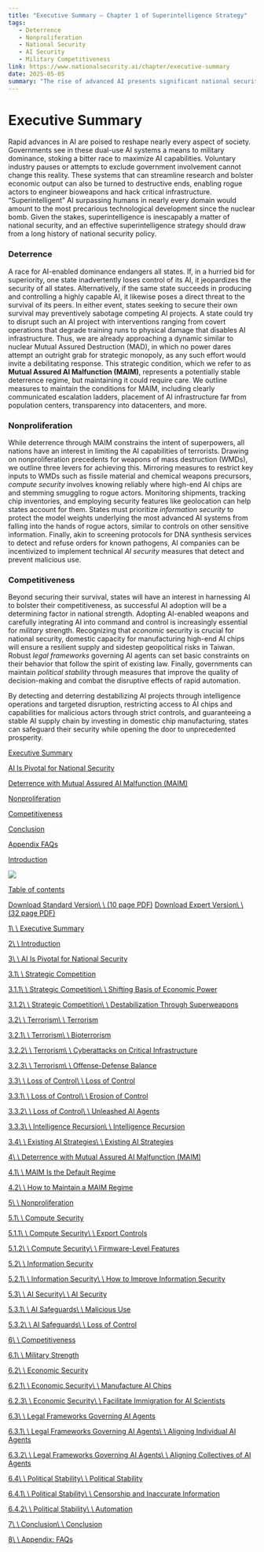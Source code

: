```yaml
---
title: "Executive Summary — Chapter 1 of Superintelligence Strategy"
tags:
   - Deterrence
   - Nonproliferation
   - National Security
   - AI Security
   - Military Competitiveness
link: https://www.nationalsecurity.ai/chapter/executive-summary
date: 2025-05-05
summary: "The rise of advanced AI presents significant national security challenges, comparable to nuclear proliferation. This necessitates a framework of Mutual Assured AI Malfunction (MAIM) for deterrence among states, mirroring nuclear deterrence strategies. To prevent rogue actors from leveraging AI, concepts such as compute security, information security, and AI-specific safeguards are critical. States must also enhance their competitive edge through military adoption of AI, robust domestic chip manufacturing, and legal frameworks for AI governance. The interplay between AI development and security necessitates careful management to prevent destabilization and promote prosperity."
---
```


# Executive Summary

Rapid advances in AI are poised to reshape nearly every aspect of society. Governments see in these dual-use AI systems a means to military dominance, stoking a bitter race to maximize AI capabilities. Voluntary industry pauses or attempts to exclude government involvement cannot change this reality. These systems that can streamline research and bolster economic output can also be turned to destructive ends, enabling rogue actors to engineer bioweapons and hack critical infrastructure. “Superintelligent” AI surpassing humans in nearly every domain would amount to the most precarious technological development since the nuclear bomb. Given the stakes, superintelligence is inescapably a matter of national security, and an effective superintelligence strategy should draw from a long history of national security policy.

### Deterrence

A race for AI-enabled dominance endangers all states. If, in a hurried bid for superiority, one state inadvertently loses control of its AI, it jeopardizes the security of all states. Alternatively, if the same state succeeds in producing and controlling a highly capable AI, it likewise poses a direct threat to the survival of its peers. In either event, states seeking to secure their own survival may preventively sabotage competing AI projects. A state could try to disrupt such an AI project with interventions ranging from covert operations that degrade training runs to physical damage that disables AI infrastructure. Thus, we are already approaching a dynamic similar to nuclear Mutual Assured Destruction (MAD), in which no power dares attempt an outright grab for strategic monopoly, as any such effort would invite a debilitating response. This strategic condition, which we refer to as **Mutual Assured AI Malfunction (MAIM)**, represents a potentially stable deterrence regime, but maintaining it could require care. We outline measures to maintain the conditions for MAIM, including clearly communicated escalation ladders, placement of AI infrastructure far from population centers, transparency into datacenters, and more.

### Nonproliferation

While deterrence through MAIM constrains the intent of superpowers, all nations have an interest in limiting the AI capabilities of terrorists. Drawing on nonproliferation precedents for weapons of mass destruction (WMDs), we outline three levers for achieving this. Mirroring measures to restrict key inputs to WMDs such as fissile material and chemical weapons precursors, _compute security_ involves knowing reliably where high-end AI chips are and stemming smuggling to rogue actors. Monitoring shipments, tracking chip inventories, and employing security features like geolocation can help states account for them. States must prioritize _information security_ to protect the model weights underlying the most advanced AI systems from falling into the hands of rogue actors, similar to controls on other sensitive information. Finally, akin to screening protocols for DNA synthesis services to detect and refuse orders for known pathogens, AI companies can be incentivized to implement technical _AI security_ measures that detect and prevent malicious use.

### Competitiveness

Beyond securing their survival, states will have an interest in harnessing AI to bolster their competitiveness, as successful AI adoption will be a determining factor in national strength. Adopting AI-enabled weapons and carefully integrating AI into command and control is increasingly essential for _military_ strength. Recognizing that _economic_ security is crucial for national security, domestic capacity for manufacturing high-end AI chips will ensure a resilient supply and sidestep geopolitical risks in Taiwan. Robust _legal frameworks_ governing AI agents can set basic constraints on their behavior that follow the spirit of existing law. Finally, governments can maintain _political stability_ through measures that improve the quality of decision-making and combat the disruptive effects of rapid automation.

By detecting and deterring destabilizing AI projects through intelligence operations and targeted disruption, restricting access to AI chips and capabilities for malicious actors through strict controls, and guaranteeing a stable AI supply chain by investing in domestic chip manufacturing, states can safeguard their security while opening the door to unprecedented prosperity.

[Executive Summary](https://www.nationalsecurity.ai/chapter/executive-summary)

[AI Is Pivotal for National Security](https://www.nationalsecurity.ai/chapter/ai-is-pivotal-for-national-security)

[Deterrence with Mutual Assured AI Malfunction (MAIM)](https://www.nationalsecurity.ai/chapter/deterrence-with-mutual-assured-ai-malfunction-maim)

[Nonproliferation](https://www.nationalsecurity.ai/chapter/nonproliferation)

[Competitiveness](https://www.nationalsecurity.ai/chapter/competitiveness)

[Conclusion](https://www.nationalsecurity.ai/chapter/conclusion)

[Appendix FAQs](https://www.nationalsecurity.ai/chapter/appendix)

[Introduction](https://www.nationalsecurity.ai/chapter/introduction)

[![](https://cdn.prod.website-files.com/6747c60014d14fc1cba63bde/679d4ad9c7357fc376876ffb_superintelligence%20strategy.svg)](https://www.nationalsecurity.ai/)

[Table of contents](https://www.nationalsecurity.ai/table-of-contents)

[Download Standard Version\\
\\
(10 page PDF)](https://drive.google.com/file/d/1wLcGgLOTVNsVVbgS5lPHOnqOQtNT8Z5j/view) [Download Expert Version\\
\\
(32 page PDF)](https://drive.google.com/file/d/1JVPc3ObMP1L2a53T5LA1xxKXM6DAwEiC/view)

[1\\
\\
Executive Summary](https://www.nationalsecurity.ai/chapter/executive-summary)

[2\\
\\
Introduction](https://www.nationalsecurity.ai/chapter/introduction)

[3\\
\\
AI Is Pivotal for National Security](https://www.nationalsecurity.ai/chapter/ai-is-pivotal-for-national-security)

[3.1\\
\\
Strategic Competition](https://www.nationalsecurity.ai/chapter/ai-is-pivotal-for-national-security#strategic-competition)

[3.1.1\\
\\
Strategic Competition\\
\\
Shifting Basis of Economic Power](https://www.nationalsecurity.ai/chapter/ai-is-pivotal-for-national-security#shifting-basis-of-economic-power)

[3.1.2\\
\\
Strategic Competition\\
\\
Destabilization Through Superweapons](https://www.nationalsecurity.ai/chapter/ai-is-pivotal-for-national-security#destabilization-through-superweapons)

[3.2\\
\\
Terrorism\\
\\
Terrorism](https://www.nationalsecurity.ai/chapter/ai-is-pivotal-for-national-security#terrorism)

[3.2.1\\
\\
Terrorism\\
\\
Bioterrorism](https://www.nationalsecurity.ai/chapter/ai-is-pivotal-for-national-security#bioterrorism)

[3.2.2\\
\\
Terrorism\\
\\
Cyberattacks on Critical Infrastructure](https://www.nationalsecurity.ai/chapter/ai-is-pivotal-for-national-security#cyberattacks-on-critical-infrastructure)

[3.2.3\\
\\
Terrorism\\
\\
Offense-Defense Balance](https://www.nationalsecurity.ai/chapter/ai-is-pivotal-for-national-security#offense-defense-balance)

[3.3\\
\\
Loss of Control\\
\\
Loss of Control](https://www.nationalsecurity.ai/chapter/ai-is-pivotal-for-national-security#loss-of-control)

[3.3.1\\
\\
Loss of Control\\
\\
Erosion of Control](https://www.nationalsecurity.ai/chapter/ai-is-pivotal-for-national-security#erosion-of-control)

[3.3.2\\
\\
Loss of Control\\
\\
Unleashed AI Agents](https://www.nationalsecurity.ai/chapter/ai-is-pivotal-for-national-security#unleashed-ai-agents)

[3.3.3\\
\\
Intelligence Recursion\\
\\
Intelligence Recursion](https://www.nationalsecurity.ai/chapter/ai-is-pivotal-for-national-security#intelligence-recursion)

[3.4\\
\\
Existing AI Strategies\\
\\
Existing AI Strategies](https://www.nationalsecurity.ai/chapter/ai-is-pivotal-for-national-security#existing-ai-strategies)

[4\\
\\
Deterrence with Mutual Assured AI Malfunction (MAIM)](https://www.nationalsecurity.ai/chapter/deterrence-with-mutual-assured-ai-malfunction-maim)

[4.1\\
\\
MAIM Is the Default Regime](https://www.nationalsecurity.ai/chapter/deterrence-with-mutual-assured-ai-malfunction-maim#maim-is-the-default-regime)

[4.2\\
\\
How to Maintain a MAIM Regime](https://www.nationalsecurity.ai/chapter/deterrence-with-mutual-assured-ai-malfunction-maim#how-to-maintain-a-maim-regime)

[5\\
\\
Nonproliferation](https://www.nationalsecurity.ai/chapter/nonproliferation)

[5.1\\
\\
Compute Security](https://www.nationalsecurity.ai/chapter/nonproliferation#compute-security)

[5.1.1\\
\\
Compute Security\\
\\
Export Controls](https://www.nationalsecurity.ai/chapter/nonproliferation#export-controls)

[5.1.2\\
\\
Compute Security\\
\\
Firmware-Level Features](https://www.nationalsecurity.ai/chapter/nonproliferation#firmware-level-features)

[5.2\\
\\
Information Security](https://www.nationalsecurity.ai/chapter/nonproliferation#information-security)

[5.2.1\\
\\
Information Security\\
\\
How to Improve Information Security](https://www.nationalsecurity.ai/chapter/nonproliferation#how-to-improve-information-security)

[5.3\\
\\
AI Security\\
\\
AI Security](https://www.nationalsecurity.ai/chapter/nonproliferation#ai-security)

[5.3.1\\
\\
AI Safeguards\\
\\
Malicious Use](https://www.nationalsecurity.ai/chapter/nonproliferation#malicious-use)

[5.3.2\\
\\
AI Safeguards\\
\\
Loss of Control](https://www.nationalsecurity.ai/chapter/nonproliferation#loss-of-control-745a2)

[6\\
\\
Competitiveness](https://www.nationalsecurity.ai/chapter/competitiveness)

[6.1\\
\\
Military Strength](https://www.nationalsecurity.ai/chapter/competitiveness#military-strength)

[6.2\\
\\
Economic Security](https://www.nationalsecurity.ai/chapter/competitiveness#economic-security)

[6.2.1\\
\\
Economic Security\\
\\
Manufacture AI Chips](https://www.nationalsecurity.ai/chapter/competitiveness#manufacture-ai-chips)

[6.2.3\\
\\
Economic Security\\
\\
Facilitate Immigration for AI Scientists](https://www.nationalsecurity.ai/chapter/competitiveness#facilitate-immigration-for-ai-scientists)

[6.3\\
\\
Legal Frameworks Governing AI Agents](https://www.nationalsecurity.ai/chapter/competitiveness#legal-frameworks-governing-ai-agents)

[6.3.1\\
\\
Legal Frameworks Governing AI Agents\\
\\
Aligning Individual AI Agents](https://www.nationalsecurity.ai/chapter/competitiveness#aligning-individual-ai-agents)

[6.3.2\\
\\
Legal Frameworks Governing AI Agents\\
\\
Aligning Collectives of AI Agents](https://www.nationalsecurity.ai/chapter/competitiveness#aligning-collectives-of-ai-agents)

[6.4\\
\\
Political Stability\\
\\
Political Stability](https://www.nationalsecurity.ai/chapter/competitiveness#political-stability)

[6.4.1\\
\\
Political Stability\\
\\
Censorship and Inaccurate Information](https://www.nationalsecurity.ai/chapter/competitiveness#censorship-and-inaccurate-information)

[6.4.2\\
\\
Political Stability\\
\\
Automation](https://www.nationalsecurity.ai/chapter/competitiveness#automation)

[7\\
\\
Conclusion\\
\\
Conclusion](https://www.nationalsecurity.ai/chapter/conclusion)

[8\\
\\
Appendix: FAQs](https://www.nationalsecurity.ai/chapter/appendix)
